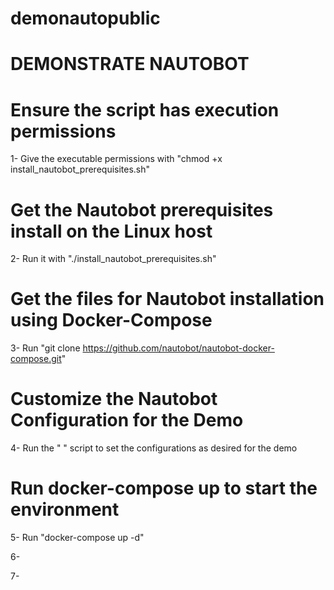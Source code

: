 # demonautopublic

# DEMONSTRATE NAUTOBOT

# Ensure the script has execution permissions
1-  Give the executable permissions with 
         "chmod +x install_nautobot_prerequisites.sh"

# Get the Nautobot prerequisites install on the Linux host
2-  Run it with "./install_nautobot_prerequisites.sh"

# Get the files for Nautobot installation using Docker-Compose
3-  Run "git clone https://github.com/nautobot/nautobot-docker-compose.git"

# Customize the Nautobot Configuration for the Demo
4- Run the "   " script to set the configurations as desired for the demo

# Run docker-compose up to start the environment
5-  Run "docker-compose up -d"


6-

7-


